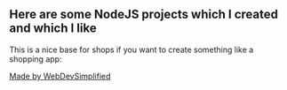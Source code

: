 ## Here are some NodeJS projects which I created and which I like

This is a nice base for shops if you want to create something like a shopping app:

[Made by WebDevSimplified](https://github.com/WebDevSimplified/react-ts-shopping-cart)
